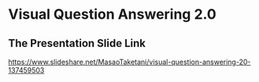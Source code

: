 # Visual Question Answering 2.0

## The Presentation Slide Link
https://www.slideshare.net/MasaoTaketani/visual-question-answering-20-137459503
